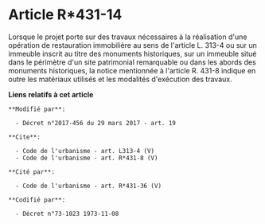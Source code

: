 # Article R*431-14

Lorsque le projet porte sur des travaux nécessaires à la réalisation d'une opération de restauration immobilière au sens de
l'article L. 313-4 ou sur un immeuble inscrit au titre des monuments historiques, sur un immeuble situé dans le périmètre
d'un site patrimonial remarquable ou dans les abords des monuments historiques, la notice mentionnée à l'article R. 431-8
indique en outre les matériaux utilisés et les modalités d'exécution des travaux.

**Liens relatifs à cet article**

	**Modifié par**:

	  - Décret n°2017-456 du 29 mars 2017 - art. 19

	**Cite**:

	  - Code de l'urbanisme - art. L313-4 (V)
	  - Code de l'urbanisme - art. R*431-8 (V)

	**Cité par**:

	  - Code de l'urbanisme - art. R*431-36 (V)

	**Codifié par**:

	  - Décret n°73-1023 1973-11-08
